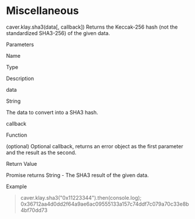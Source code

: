 # Miscellaneous
caver.klay.sha3(data[, callback])
Returns the Keccak-256 hash (not the standardized SHA3-256) of the given data.

Parameters

Name

Type

Description

data

String

The data to convert into a SHA3 hash.

callback

Function

(optional) Optional callback, returns an error object as the first parameter and the result as the second.

Return Value

Promise returns String - The SHA3 result of the given data.

Example

> caver.klay.sha3("0x11223344").then(console.log);
0x36712aa4d0dd2f64a9ae6ac09555133a157c74ddf7c079a70c33e8b4bf70dd73
